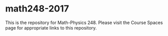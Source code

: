 # math248-2017

This is the repository for Math-Physics 248.  Please visit the Course Spaces
page for appropriate links to this repository. 

